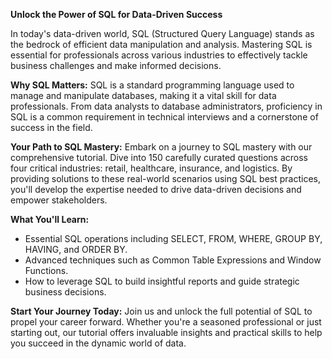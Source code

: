 **Unlock the Power of SQL for Data-Driven Success**

In today's data-driven world, SQL (Structured Query Language) stands as the bedrock of efficient data manipulation and analysis. Mastering SQL is essential for professionals across various industries to effectively tackle business challenges and make informed decisions.

**Why SQL Matters:**
SQL is a standard programming language used to manage and manipulate databases, making it a vital skill for data professionals. From data analysts to database administrators, proficiency in SQL is a common requirement in technical interviews and a cornerstone of success in the field.

**Your Path to SQL Mastery:**
Embark on a journey to SQL mastery with our comprehensive tutorial. Dive into 150 carefully curated questions across four critical industries: retail, healthcare, insurance, and logistics. By providing solutions to these real-world scenarios using SQL best practices, you'll develop the expertise needed to drive data-driven decisions and empower stakeholders.

**What You'll Learn:**
- Essential SQL operations including SELECT, FROM, WHERE, GROUP BY, HAVING, and ORDER BY.
- Advanced techniques such as Common Table Expressions and Window Functions.
- How to leverage SQL to build insightful reports and guide strategic business decisions.

**Start Your Journey Today:**
Join us and unlock the full potential of SQL to propel your career forward. Whether you're a seasoned professional or just starting out, our tutorial offers invaluable insights and practical skills to help you succeed in the dynamic world of data.
